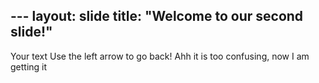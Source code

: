 --- layout: slide 
title: "Welcome to our second slide!"
--- 
Your text 
Use the left arrow to go back! Ahh it is too confusing, now I am getting it
